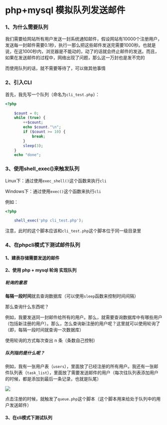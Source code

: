 # php+mysql 模拟队列发送邮件

### 1、为什么需要队列

我们需要给网站所有用户发送一封系统通知邮件，假设网站有10000个注册用户，发送每一封邮件需要0.1秒，执行一那么把这些邮件发送完需要1000秒。也就是说，在这1000秒内，浏览器是不能动的，动了的话就会终止邮件的发送。而且，如果在发送邮件的过程中，网络出现了问题，那么这一万封也是发不完的

而使用队列的话，就不需要等待了，可以做其他事情

### 2、引入CLI

首先，我先写一个队列（命名为`cli_test.php`）：

```php
<?php
    
    $count = 0;
    while (true) {
        ++$count;
        echo $count."\n";
        if ($count >= 10) {
            break;
        }
        sleep(3);
    }
    echo "done";
```



### 3、使用shell_exec()来触发队列

Linux下：通过使用`exec_shell()`这个函数来执行`cli`

Windows下：通过使用`exec()`这个函数来执行`cli`

例如：

```php
<?php
    
    shell_exec('php cli_test.php');
```

注意，此时的这个脚本应该和`cli_test.php`这个脚本位于同一级目录里

### 4、在phpcli模式下测试邮件队列

#### 1、建表存储需要发送的邮件

#### 2、使用 php + mysql 轮询 实现队列

##### 轮询的意思

**每隔一段时间**就去查询数据库（可以使用`sleep`函数来控制时间间隔）

那么查询什么东西呢？

例如，我要发送同一封邮件给所有的用户。那么，就需要查询数据库中有哪些用户（包括新注册的用户）。那么，怎么查询新注册的用户呢？这里就可以使用轮询了（即，每隔一段时间就查询一次数据库）

使用轮询的方式每次查出 n 条（条数自己控制）

##### 队列指的是什么呢？

例如，我有一张用户表（`users`），里面放了已经注册的所有用户。我还有一张邮件队列表（`task_list`），里面放了需要发送邮件的用户（每次往队列表添加用户的时候，都是添加到最后一条记录，也就是队尾）

![](http://oklbfi1yj.bkt.clouddn.com/php+mysql%20%E6%A8%A1%E6%8B%9F%E9%98%9F%E5%88%97%E5%8F%91%E9%80%81%E9%82%AE%E4%BB%B6/1.PNG)

点击注册的时候，就触发了`queue.php`这个脚本（这个脚本用来给处于队列中的用户发送邮件）

#### 3、在cli模式下测试队列





























































